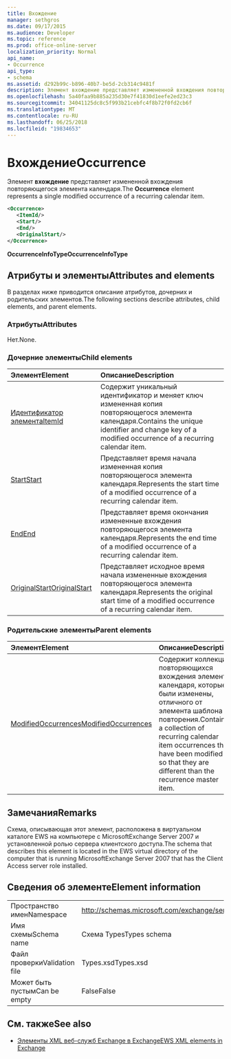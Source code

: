 ```yaml
---
title: Вхождение
manager: sethgros
ms.date: 09/17/2015
ms.audience: Developer
ms.topic: reference
ms.prod: office-online-server
localization_priority: Normal
api_name:
- Occurrence
api_type:
- schema
ms.assetid: d292b99c-b896-40b7-be5d-2cb314c9481f
description: Элемент вхождение представляет измененной вхождения повторяющегося элемента календаря.
ms.openlocfilehash: 5a40faa9b885a235d30e7f41830d1eefe2ed23c3
ms.sourcegitcommit: 34041125dc8c5f993b21cebfc4f8b72f0fd2cb6f
ms.translationtype: MT
ms.contentlocale: ru-RU
ms.lasthandoff: 06/25/2018
ms.locfileid: "19834653"
---
```

# <a name="occurrence"></a><span data-ttu-id="cb252-103">Вхождение</span><span class="sxs-lookup"><span data-stu-id="cb252-103">Occurrence</span></span>

<span data-ttu-id="cb252-104">Элемент **вхождение** представляет измененной вхождения повторяющегося элемента календаря.</span><span class="sxs-lookup"><span data-stu-id="cb252-104">The **Occurrence** element represents a single modified occurrence of a recurring calendar item.</span></span> 
  
```xml
<Occurrence>
   <ItemId/>
   <Start/>
   <End/>
   <OriginalStart/>
</Occurrence>
```

<span data-ttu-id="cb252-105">**OccurrenceInfoType**</span><span class="sxs-lookup"><span data-stu-id="cb252-105">**OccurrenceInfoType**</span></span>

## <a name="attributes-and-elements"></a><span data-ttu-id="cb252-106">Атрибуты и элементы</span><span class="sxs-lookup"><span data-stu-id="cb252-106">Attributes and elements</span></span>

<span data-ttu-id="cb252-107">В разделах ниже приводится описание атрибутов, дочерних и родительских элементов.</span><span class="sxs-lookup"><span data-stu-id="cb252-107">The following sections describe attributes, child elements, and parent elements.</span></span>
  
### <a name="attributes"></a><span data-ttu-id="cb252-108">Атрибуты</span><span class="sxs-lookup"><span data-stu-id="cb252-108">Attributes</span></span>

<span data-ttu-id="cb252-109">Нет.</span><span class="sxs-lookup"><span data-stu-id="cb252-109">None.</span></span>
  
### <a name="child-elements"></a><span data-ttu-id="cb252-110">Дочерние элементы</span><span class="sxs-lookup"><span data-stu-id="cb252-110">Child elements</span></span>

|<span data-ttu-id="cb252-111">**Элемент**</span><span class="sxs-lookup"><span data-stu-id="cb252-111">**Element**</span></span>|<span data-ttu-id="cb252-112">**Описание**</span><span class="sxs-lookup"><span data-stu-id="cb252-112">**Description**</span></span>|
|:-----|:-----|
|[<span data-ttu-id="cb252-113">Идентификатор элемента</span><span class="sxs-lookup"><span data-stu-id="cb252-113">ItemId</span></span>](itemid.md) <br/> |<span data-ttu-id="cb252-114">Содержит уникальный идентификатор и меняет ключ измененная копия повторяющегося элемента календаря.</span><span class="sxs-lookup"><span data-stu-id="cb252-114">Contains the unique identifier and change key of a modified occurrence of a recurring calendar item.</span></span>  <br/> |
|[<span data-ttu-id="cb252-115">Start</span><span class="sxs-lookup"><span data-stu-id="cb252-115">Start</span></span>](start.md) <br/> |<span data-ttu-id="cb252-116">Представляет время начала измененная копия повторяющегося элемента календаря.</span><span class="sxs-lookup"><span data-stu-id="cb252-116">Represents the start time of a modified occurrence of a recurring calendar item.</span></span>  <br/> |
|[<span data-ttu-id="cb252-117">End</span><span class="sxs-lookup"><span data-stu-id="cb252-117">End </span></span>](end-ex15websvcsotherref.md) <br/> |<span data-ttu-id="cb252-118">Представляет время окончания измененные вхождения повторяющегося элемента календаря.</span><span class="sxs-lookup"><span data-stu-id="cb252-118">Represents the end time of a modified occurrence of a recurring calendar item.</span></span>  <br/> |
|[<span data-ttu-id="cb252-119">OriginalStart</span><span class="sxs-lookup"><span data-stu-id="cb252-119">OriginalStart</span></span>](originalstart.md) <br/> |<span data-ttu-id="cb252-120">Представляет исходное время начала измененные вхождения повторяющегося элемента календаря.</span><span class="sxs-lookup"><span data-stu-id="cb252-120">Represents the original start time of a modified occurrence of a recurring calendar item.</span></span>  <br/> |
   
### <a name="parent-elements"></a><span data-ttu-id="cb252-121">Родительские элементы</span><span class="sxs-lookup"><span data-stu-id="cb252-121">Parent elements</span></span>

|<span data-ttu-id="cb252-122">**Элемент**</span><span class="sxs-lookup"><span data-stu-id="cb252-122">**Element**</span></span>|<span data-ttu-id="cb252-123">**Описание**</span><span class="sxs-lookup"><span data-stu-id="cb252-123">**Description**</span></span>|
|:-----|:-----|
|[<span data-ttu-id="cb252-124">ModifiedOccurrences</span><span class="sxs-lookup"><span data-stu-id="cb252-124">ModifiedOccurrences</span></span>](modifiedoccurrences.md) <br/> |<span data-ttu-id="cb252-125">Содержит коллекцию повторяющихся вхождения элемента календаря, которые были изменены, отличного от элемента шаблона повторения.</span><span class="sxs-lookup"><span data-stu-id="cb252-125">Contains a collection of recurring calendar item occurrences that have been modified so that they are different than the recurrence master item.</span></span>  <br/> |
   
## <a name="remarks"></a><span data-ttu-id="cb252-126">Замечания</span><span class="sxs-lookup"><span data-stu-id="cb252-126">Remarks</span></span>

<span data-ttu-id="cb252-127">Схема, описывающая этот элемент, расположена в виртуальном каталоге EWS на компьютере с MicrosoftExchange Server 2007 и установленной ролью сервера клиентского доступа.</span><span class="sxs-lookup"><span data-stu-id="cb252-127">The schema that describes this element is located in the EWS virtual directory of the computer that is running MicrosoftExchange Server 2007 that has the Client Access server role installed.</span></span>
  
## <a name="element-information"></a><span data-ttu-id="cb252-128">Сведения об элементе</span><span class="sxs-lookup"><span data-stu-id="cb252-128">Element information</span></span>

|||
|:-----|:-----|
|<span data-ttu-id="cb252-129">Пространство имен</span><span class="sxs-lookup"><span data-stu-id="cb252-129">Namespace</span></span>  <br/> |http://schemas.microsoft.com/exchange/services/2006/types  <br/> |
|<span data-ttu-id="cb252-130">Имя схемы</span><span class="sxs-lookup"><span data-stu-id="cb252-130">Schema name</span></span>  <br/> |<span data-ttu-id="cb252-131">Схема Types</span><span class="sxs-lookup"><span data-stu-id="cb252-131">Types schema</span></span>  <br/> |
|<span data-ttu-id="cb252-132">Файл проверки</span><span class="sxs-lookup"><span data-stu-id="cb252-132">Validation file</span></span>  <br/> |<span data-ttu-id="cb252-133">Types.xsd</span><span class="sxs-lookup"><span data-stu-id="cb252-133">Types.xsd</span></span>  <br/> |
|<span data-ttu-id="cb252-134">Может быть пустым</span><span class="sxs-lookup"><span data-stu-id="cb252-134">Can be empty</span></span>  <br/> |<span data-ttu-id="cb252-135">False</span><span class="sxs-lookup"><span data-stu-id="cb252-135">False</span></span>  <br/> |
   
## <a name="see-also"></a><span data-ttu-id="cb252-136">См. также</span><span class="sxs-lookup"><span data-stu-id="cb252-136">See also</span></span>

- [<span data-ttu-id="cb252-137">Элементы XML веб-служб Exchange в Exchange</span><span class="sxs-lookup"><span data-stu-id="cb252-137">EWS XML elements in Exchange</span></span>](ews-xml-elements-in-exchange.md)

